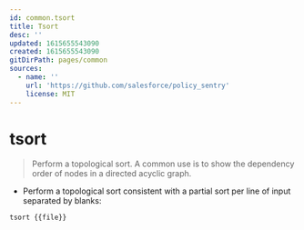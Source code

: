 ```yaml
---
id: common.tsort
title: Tsort
desc: ''
updated: 1615655543090
created: 1615655543090
gitDirPath: pages/common
sources:
  - name: ''
    url: 'https://github.com/salesforce/policy_sentry'
    license: MIT
---
```

# tsort

> Perform a topological sort.
> A common use is to show the dependency order of nodes in a directed acyclic graph.

- Perform a topological sort consistent with a partial sort per line of input separated by blanks:

`tsort {{file}}`

